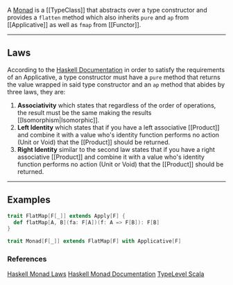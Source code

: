 A [Monad](https://typelevel.org/cats/typeclasses/monad.html) is a [[TypeClass]] that abstracts over a type constructor and provides a `flatten` method which also inherits `pure` and `ap` from [[Applicative]] as well as `fmap` from [[Functor]].

---

## Laws

According to the [Haskell Documentation](https://wiki.haskell.org/Monad_laws) in order to satisfy the requirements of an Applicative, a type constructor must have a `pure` method that returns the value wrapped in said type constructor and an `ap` method that abides by three laws, they are:

1) **Associativity** which states that regardless of the order of operations, the result must be the same making the results [[Isomorphism|Isomorphic]].
2) **Left Identity** which states that if you have a left associative [[Product]] and combine it with a value who's identity function performs no action (Unit or Void) that the [[Product]] should be returned.
3) **Right Identity** similar to the second law states that if you have a right associative [[Product]] and combine it with a value who's identity function performs no action (Unit or Void) that the [[Product]] should be returned.

---

## Examples

```scala
trait FlatMap[F[_]] extends Apply[F] {
  def flatMap[A, B](fa: F[A])(f: A => F[B]): F[B]
}

trait Monad[F[_]] extends FlatMap[F] with Applicative[F]
```

### References

[Haskell Monad Laws](https://wiki.haskell.org/Monad_laws)
[Haskell Monad Documentation](https://wiki.haskell.org/Typeclassopedia#Laws_3)
[TypeLevel Scala](https://typelevel.org/cats/typeclasses/monad.html#monad-instances)